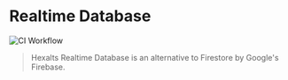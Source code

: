 # Realtime Database

![CI Workflow](https://github.com/hexalts/rdbc/actions/workflows/main.yml/badge.svg)

> Hexalts Realtime Database is an alternative to Firestore by Google's Firebase.
